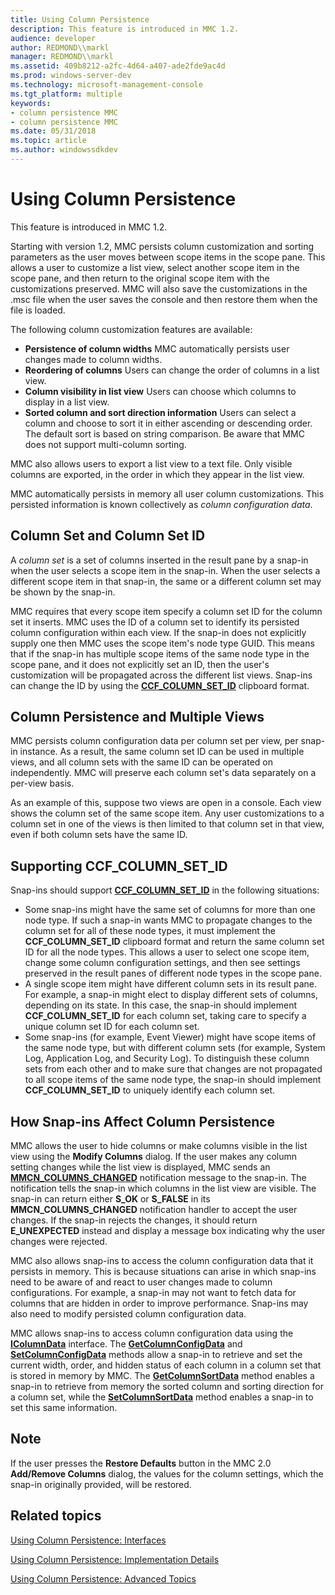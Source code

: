 ```yaml
---
title: Using Column Persistence
description: This feature is introduced in MMC 1.2.
audience: developer
author: REDMOND\\markl
manager: REDMOND\\markl
ms.assetid: 409b8212-a2fc-4d64-a407-ade2fde9ac4d
ms.prod: windows-server-dev
ms.technology: microsoft-management-console
ms.tgt_platform: multiple
keywords:
- column persistence MMC
- column persistence MMC
ms.date: 05/31/2018
ms.topic: article
ms.author: windowssdkdev
---
```


# Using Column Persistence

This feature is introduced in MMC 1.2.

Starting with version 1.2, MMC persists column customization and sorting parameters as the user moves between scope items in the scope pane. This allows a user to customize a list view, select another scope item in the scope pane, and then return to the original scope item with the customizations preserved. MMC will also save the customizations in the .msc file when the user saves the console and then restore them when the file is loaded.

The following column customization features are available:

-   **Persistence of column widths** MMC automatically persists user changes made to column widths.
-   **Reordering of columns** Users can change the order of columns in a list view.
-   **Column visibility in list view** Users can choose which columns to display in a list view.
-   **Sorted column and sort direction information** Users can select a column and choose to sort it in either ascending or descending order. The default sort is based on string comparison. Be aware that MMC does not support multi-column sorting.

MMC also allows users to export a list view to a text file. Only visible columns are exported, in the order in which they appear in the list view.

MMC automatically persists in memory all user column customizations. This persisted information is known collectively as *column configuration data*.

## Column Set and Column Set ID

A *column set* is a set of columns inserted in the result pane by a snap-in when the user selects a scope item in the snap-in. When the user selects a different scope item in that snap-in, the same or a different column set may be shown by the snap-in.

MMC requires that every scope item specify a column set ID for the column set it inserts. MMC uses the ID of a column set to identify its persisted column configuration within each view. If the snap-in does not explicitly supply one then MMC uses the scope item's node type GUID. This means that if the snap-in has multiple scope items of the same node type in the scope pane, and it does not explicitly set an ID, then the user's customization will be propagated across the different list views. Snap-ins can change the ID by using the [**CCF\_COLUMN\_SET\_ID**](ccf-column-set-id.md) clipboard format.

## Column Persistence and Multiple Views

MMC persists column configuration data per column set per view, per snap-in instance. As a result, the same column set ID can be used in multiple views, and all column sets with the same ID can be operated on independently. MMC will preserve each column set's data separately on a per-view basis.

As an example of this, suppose two views are open in a console. Each view shows the column set of the same scope item. Any user customizations to a column set in one of the views is then limited to that column set in that view, even if both column sets have the same ID.

## Supporting CCF\_COLUMN\_SET\_ID

Snap-ins should support [**CCF\_COLUMN\_SET\_ID**](ccf-column-set-id.md) in the following situations:

-   Some snap-ins might have the same set of columns for more than one node type. If such a snap-in wants MMC to propagate changes to the column set for all of these node types, it must implement the **CCF\_COLUMN\_SET\_ID** clipboard format and return the same column set ID for all the node types. This allows a user to select one scope item, change some column configuration settings, and then see settings preserved in the result panes of different node types in the scope pane.
-   A single scope item might have different column sets in its result pane. For example, a snap-in might elect to display different sets of columns, depending on its state. In this case, the snap-in should implement **CCF\_COLUMN\_SET\_ID** for each column set, taking care to specify a unique column set ID for each column set.
-   Some snap-ins (for example, Event Viewer) might have scope items of the same node type, but with different column sets (for example, System Log, Application Log, and Security Log). To distinguish these column sets from each other and to make sure that changes are not propagated to all scope items of the same node type, the snap-in should implement **CCF\_COLUMN\_SET\_ID** to uniquely identify each column set.

## How Snap-ins Affect Column Persistence

MMC allows the user to hide columns or make columns visible in the list view using the **Modify Columns** dialog. If the user makes any column setting changes while the list view is displayed, MMC sends an [**MMCN\_COLUMNS\_CHANGED**](mmcn-columns-changed.md) notification message to the snap-in. The notification tells the snap-in which columns in the list view are visible. The snap-in can return either **S\_OK** or **S\_FALSE** in its **MMCN\_COLUMNS\_CHANGED** notification handler to accept the user changes. If the snap-in rejects the changes, it should return **E\_UNEXPECTED** instead and display a message box indicating why the user changes were rejected.

MMC also allows snap-ins to access the column configuration data that it persists in memory. This is because situations can arise in which snap-ins need to be aware of and react to user changes made to column configurations. For example, a snap-in may not want to fetch data for columns that are hidden in order to improve performance. Snap-ins may also need to modify persisted column configuration data.

MMC allows snap-ins to access column configuration data using the [**IColumnData**](/windows/win32/Mmc/nn-mmc-icolumndata?branch=master) interface. The [**GetColumnConfigData**](/windows/win32/Mmc/nf-mmc-icolumndata-getcolumnconfigdata?branch=master) and [**SetColumnConfigData**](/windows/win32/Mmc/nf-mmc-icolumndata-setcolumnconfigdata?branch=master) methods allow a snap-in to retrieve and set the current width, order, and hidden status of each column in a column set that is stored in memory by MMC. The [**GetColumnSortData**](/windows/win32/Mmc/nf-mmc-icolumndata-getcolumnsortdata?branch=master) method enables a snap-in to retrieve from memory the sorted column and sorting direction for a column set, while the [**SetColumnSortData**](/windows/win32/Mmc/nf-mmc-icolumndata-setcolumnsortdata?branch=master) method enables a snap-in to set this same information.

## Note

If the user presses the **Restore Defaults** button in the MMC 2.0 **Add/Remove Columns** dialog, the values for the column settings, which the snap-in originally provided, will be restored.

## Related topics

<dl> <dt>

[Using Column Persistence: Interfaces](using-column-persistence-interfaces.md)
</dt> <dt>

[Using Column Persistence: Implementation Details](using-column-persistence-implementation-details.md)
</dt> <dt>

[Using Column Persistence: Advanced Topics](using-column-persistence-advanced-topics.md)
</dt> </dl>

 

 




